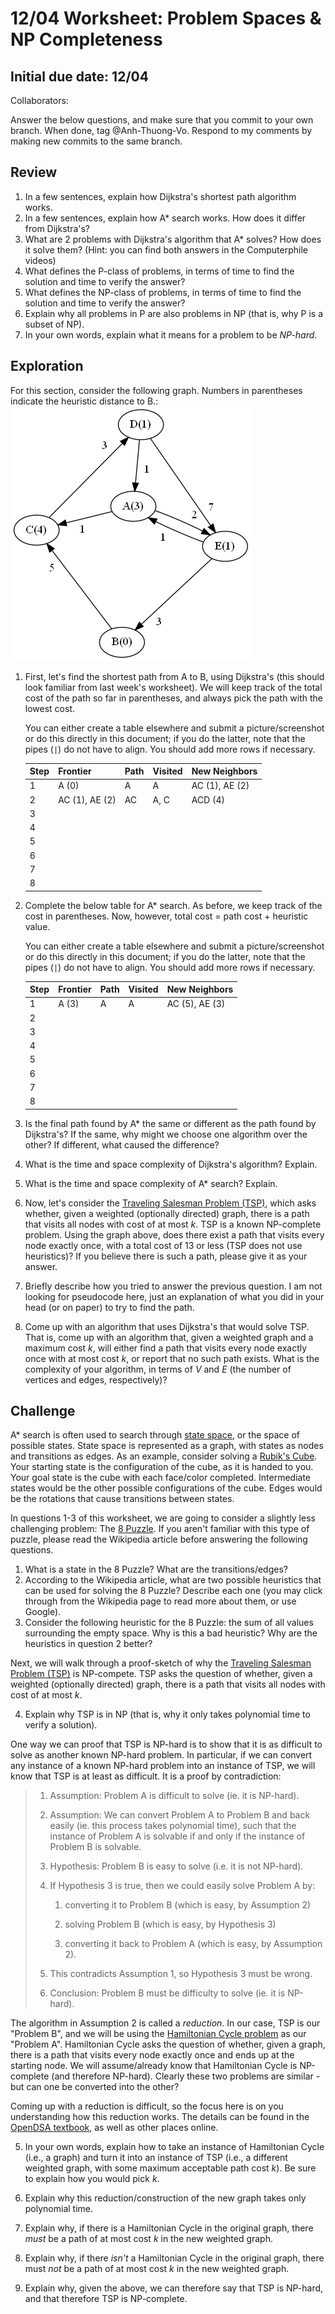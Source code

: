 # 12/04 Worksheet: Problem Spaces & NP Completeness
## Initial due date: 12/04
Collaborators:

Answer the below questions, and make sure that you commit to your own branch.
When done, tag @Anh-Thuong-Vo.
Respond to my comments by making new commits to the same branch.


## Review

1. In a few sentences, explain how Dijkstra's shortest path algorithm works. 
2. In a few sentences, explain how A* search works. How does it differ from Dijkstra's?
3. What are 2 problems with Dijkstra's algorithm that A* solves? How does it solve them? (Hint: you can find both answers in the Computerphile videos)
4. What defines the P-class of problems, in terms of time to find the solution and time to verify the answer?
5. What defines the NP-class of problems, in terms of time to find the solution and time to verify the answer?
6. Explain why all problems in P are also problems in NP (that is, why P is a subset of NP).
7. In your own words, explain what it means for a problem to be *NP-hard*.
 
## Exploration
For this section, consider the following graph. Numbers in parentheses indicate the heuristic distance to B.:
![](graph.png)

1. First, let's find the shortest path from A to B, using Dijkstra's (this should look familiar from last week's worksheet). We will keep track of the total cost of the path so far in parentheses, and always pick the path with the lowest cost.
   
   You can either create a table elsewhere and submit a picture/screenshot or do this directly in this document; if you do the latter, note that the pipes (`|`) do not have to align. You should add more rows if necessary.
  
   | Step |    Frontier    | Path | Visited |   New Neighbors  |
    | ---- | -------------- | ---- | ------- | ---------------- |
    | 1    | A (0)          | A    | A       | AC (1), AE (2)   |
    | 2    | AC (1), AE (2) | AC   | A, C    | ACD (4)          |
    | 3    |                |      |         |                  |
    | 4    |                |      |         |                  |
    | 5    |                |      |         |                  |
    | 6    |                |      |         |                  |
    | 7    |                |      |         |                  |
    | 8    |                |      |         |                  |

2. Complete the below table for A* search. As before, we keep track of the cost in parentheses. Now, however, total cost = path cost + heuristic value.
   
   You can either create a table elsewhere and submit a picture/screenshot or do this directly in this document; if you do the latter, note that the pipes (`|`) do not have to align. You should add more rows if necessary.

   | Step |    Frontier    | Path | Visited |   New Neighbors  |
    | ---- | -------------- | ---- | ------- | ---------------- |
    | 1    | A (3)          | A    | A       | AC (5), AE (3)   |
    | 2    |                |      |         |                  |
    | 3    |                |      |         |                  |
    | 4    |                |      |         |                  |
    | 5    |                |      |         |                  |
    | 6    |                |      |         |                  |
    | 7    |                |      |         |                  |
    | 8    |                |      |         |                  |

3. Is the final path found by A* the same or different as the path found by Dijkstra's? If the same, why might we choose one algorithm over the other? If different, what caused the difference?
4. What is the time and space complexity of Dijkstra's algorithm? Explain.
5. What is the time and space complexity of A* search? Explain.
6. Now, let's consider the [Traveling Salesman Problem (TSP)](https://opendsa-server.cs.vt.edu/ODSA/Books/Everything/html/TSP.html), which asks whether, given a weighted (optionally directed) graph, there is a path that visits all nodes with cost of at most *k*. TSP is a known NP-complete problem.
Using the graph above, does there exist a path that visits every node exactly once, with a total cost of 13 or less (TSP does not use heuristics)? If you believe there is such a path, please give it as your answer.
7. Briefly describe how you tried to answer the previous question. I am not looking for pseudocode here, just an explanation of what you did in your head (or on paper) to try to find the path.
8. Come up with an algorithm that uses Dijkstra's that would solve TSP. That is, come up with an algorithm that, given a weighted graph and a maximum cost *k*, will either find a path that visits every node exactly once with at most cost *k*, or report that no such path exists. What is the complexity of your algorithm, in terms of *V* and *E* (the number of vertices and edges, respectively)?
## Challenge

A* search is often used to search through [state space](https://en.wikipedia.org/wiki/State_space), or the space of possible states. State space is represented as a graph, with states as nodes and transitions as edges. As an example, consider solving a [Rubik's Cube](https://en.wikipedia.org/wiki/Rubik%27s_Cube). Your starting state is the configuration of the cube, as it is handed to you. Your goal state is the cube with each face/color completed. Intermediate states would be the other possible configurations of the cube. Edges would be the rotations that cause transitions between states.

In questions 1-3 of this worksheet, we are going to consider a slightly less challenging problem: The [8 Puzzle](https://en.wikipedia.org/wiki/15_puzzle). If you aren't familiar with this type of puzzle, please read the Wikipedia article before answering the following questions.

1. What is a state in the 8 Puzzle? What are the transitions/edges?
2. According to the Wikipedia article, what are two possible heuristics that can be used for solving the 8 Puzzle? Describe each one (you may click through from the Wikipedia page to read more about them, or use Google).
3. Consider the following heuristic for the 8 Puzzle: the sum of all values surrounding the empty space. Why is this a bad heuristic? Why are the heuristics in question 2 better?  

Next, we will walk through a proof-sketch of why the [Traveling Salesman Problem (TSP)](https://opendsa-server.cs.vt.edu/ODSA/Books/Everything/html/TSP.html) is NP-compete. TSP asks the question of whether, given a weighted (optionally directed) graph, there is a path that visits all nodes with cost of at most *k*.  

4. Explain why TSP is in NP (that is, why it only takes polynomial time to verify a solution).

One way we can proof that TSP is NP-hard is to show that it is as difficult to solve as another known NP-hard problem. In particular, if we can convert any instance of a known NP-hard problem into an instance of TSP, we will know that TSP is at least as difficult. It is a proof by contradiction:

> 1. Assumption: Problem A is difficult to solve (ie. it is NP-hard).
> 
> 2. Assumption: We can convert Problem A to Problem B and back easily (ie. this process takes polynomial time), such that the instance of Problem A is solvable if and only if the instance of Problem B is solvable.
> 
> 3. Hypothesis: Problem B is easy to solve (i.e. it is not NP-hard).
> 
> 4. If Hypothesis 3 is true, then we could easily solve Problem A by:
> 
>     1. converting it to Problem B (which is easy, by Assumption 2)
> 
>     2. solving Problem B (which is easy, by Hypothesis 3)
> 
>     3. converting it back to Problem A (which is easy, by Assumption 2).
> 
> 5. This contradicts Assumption 1, so Hypothesis 3 must be wrong.
> 
> 6. Conclusion: Problem B must be difficulty to solve (ie. it is NP-hard).

The algorithm in Assumption 2 is called a *reduction*. In our case, TSP is our "Problem B", and we will be using the [Hamiltonian Cycle problem](https://opendsa-server.cs.vt.edu/ODSA/Books/Everything/html/hamiltonianCycle.html) as our "Problem A". Hamiltonian Cycle asks the question of whether, given a graph, there is a path that visits every node exactly once and ends up at the starting node. We will assume/already know that Hamiltonian Cycle is NP-complete (and therefore NP-hard). Clearly these two problems are similar - but can one be converted into the other?

Coming up with a reduction is difficult, so the focus here is on you understanding how this reduction works. The details can be found in the [OpenDSA textbook](https://opendsa-server.cs.vt.edu/ODSA/Books/Everything/html/hamiltonianCycle_to_TSP.html), as well as other places online.

5. In your own words, explain how to take an instance of Hamiltonian Cycle (i.e., a graph) and turn it into an instance of TSP (i.e., a different weighted graph, with some maximum acceptable path cost *k*). Be sure to explain how you would pick *k*.

6. Explain why this reduction/construction of the new graph takes only polynomial time.

7. Explain why, if there is a Hamiltonian Cycle in the original graph, there *must* be a path of at most cost *k* in the new weighted graph.

8. Explain why, if there *isn't* a Hamiltonian Cycle in the original graph, there must *not* be a path of at most cost *k* in the new weighted graph.

9. Explain why, given the above, we can therefore say that TSP is NP-hard, and that therefore TSP is NP-complete.
